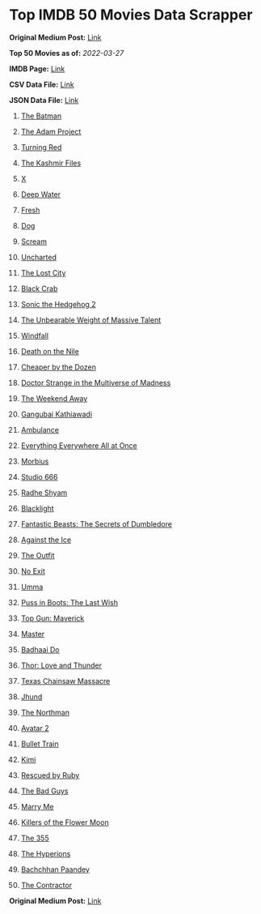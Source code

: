 # Top IMDB 50 Movies Data Scrapper

**Original Medium Post:** [Link](https://medium.com/@nishantsahoo/which-movie-should-i-watch-5c83a3c0f5b1) 

**Top 50 Movies as of:** _2022-03-27_

**IMDB Page:** [Link](http://www.imdb.com/search/title?release_date=2022,2022&title_type=feature)

**CSV Data File:** [Link](/Data/data.csv)

**JSON Data File:** [Link](/Data/data.json)

1. [The Batman](https://www.imdb.com/title/tt1877830/?ref_=adv_li_tt)

2. [The Adam Project](https://www.imdb.com/title/tt2463208/?ref_=adv_li_tt)

3. [Turning Red](https://www.imdb.com/title/tt8097030/?ref_=adv_li_tt)

4. [The Kashmir Files](https://www.imdb.com/title/tt10811166/?ref_=adv_li_tt)

5. [X](https://www.imdb.com/title/tt13560574/?ref_=adv_li_tt)

6. [Deep Water](https://www.imdb.com/title/tt2180339/?ref_=adv_li_tt)

7. [Fresh](https://www.imdb.com/title/tt13403046/?ref_=adv_li_tt)

8. [Dog](https://www.imdb.com/title/tt11252248/?ref_=adv_li_tt)

9. [Scream](https://www.imdb.com/title/tt11245972/?ref_=adv_li_tt)

10. [Uncharted](https://www.imdb.com/title/tt1464335/?ref_=adv_li_tt)

11. [The Lost City](https://www.imdb.com/title/tt13320622/?ref_=adv_li_tt)

12. [Black Crab](https://www.imdb.com/title/tt6708668/?ref_=adv_li_tt)

13. [Sonic the Hedgehog 2](https://www.imdb.com/title/tt12412888/?ref_=adv_li_tt)

14. [The Unbearable Weight of Massive Talent](https://www.imdb.com/title/tt11291274/?ref_=adv_li_tt)

15. [Windfall](https://www.imdb.com/title/tt15033192/?ref_=adv_li_tt)

16. [Death on the Nile](https://www.imdb.com/title/tt7657566/?ref_=adv_li_tt)

17. [Cheaper by the Dozen](https://www.imdb.com/title/tt6705162/?ref_=adv_li_tt)

18. [Doctor Strange in the Multiverse of Madness](https://www.imdb.com/title/tt9419884/?ref_=adv_li_tt)

19. [The Weekend Away](https://www.imdb.com/title/tt14817272/?ref_=adv_li_tt)

20. [Gangubai Kathiawadi](https://www.imdb.com/title/tt10083340/?ref_=adv_li_tt)

21. [Ambulance](https://www.imdb.com/title/tt4998632/?ref_=adv_li_tt)

22. [Everything Everywhere All at Once](https://www.imdb.com/title/tt6710474/?ref_=adv_li_tt)

23. [Morbius](https://www.imdb.com/title/tt5108870/?ref_=adv_li_tt)

24. [Studio 666](https://www.imdb.com/title/tt15374070/?ref_=adv_li_tt)

25. [Radhe Shyam](https://www.imdb.com/title/tt8960382/?ref_=adv_li_tt)

26. [Blacklight](https://www.imdb.com/title/tt14060094/?ref_=adv_li_tt)

27. [Fantastic Beasts: The Secrets of Dumbledore](https://www.imdb.com/title/tt4123432/?ref_=adv_li_tt)

28. [Against the Ice](https://www.imdb.com/title/tt13873302/?ref_=adv_li_tt)

29. [The Outfit](https://www.imdb.com/title/tt14114802/?ref_=adv_li_tt)

30. [No Exit](https://www.imdb.com/title/tt7550014/?ref_=adv_li_tt)

31. [Umma](https://www.imdb.com/title/tt13235822/?ref_=adv_li_tt)

32. [Puss in Boots: The Last Wish](https://www.imdb.com/title/tt3915174/?ref_=adv_li_tt)

33. [Top Gun: Maverick](https://www.imdb.com/title/tt1745960/?ref_=adv_li_tt)

34. [Master](https://www.imdb.com/title/tt11286210/?ref_=adv_li_tt)

35. [Badhaai Do](https://www.imdb.com/title/tt11934846/?ref_=adv_li_tt)

36. [Thor: Love and Thunder](https://www.imdb.com/title/tt10648342/?ref_=adv_li_tt)

37. [Texas Chainsaw Massacre](https://www.imdb.com/title/tt11755740/?ref_=adv_li_tt)

38. [Jhund](https://www.imdb.com/title/tt8983228/?ref_=adv_li_tt)

39. [The Northman](https://www.imdb.com/title/tt11138512/?ref_=adv_li_tt)

40. [Avatar 2](https://www.imdb.com/title/tt1630029/?ref_=adv_li_tt)

41. [Bullet Train](https://www.imdb.com/title/tt12593682/?ref_=adv_li_tt)

42. [Kimi](https://www.imdb.com/title/tt14128670/?ref_=adv_li_tt)

43. [Rescued by Ruby](https://www.imdb.com/title/tt11278476/?ref_=adv_li_tt)

44. [The Bad Guys](https://www.imdb.com/title/tt8115900/?ref_=adv_li_tt)

45. [Marry Me](https://www.imdb.com/title/tt10223460/?ref_=adv_li_tt)

46. [Killers of the Flower Moon](https://www.imdb.com/title/tt5537002/?ref_=adv_li_tt)

47. [The 355](https://www.imdb.com/title/tt8356942/?ref_=adv_li_tt)

48. [The Hyperions](https://www.imdb.com/title/tt7520568/?ref_=adv_li_tt)

49. [Bachchhan Paandey](https://www.imdb.com/title/tt10699086/?ref_=adv_li_tt)

50. [The Contractor](https://www.imdb.com/title/tt10323676/?ref_=adv_li_tt)

**Original Medium Post:** [Link](https://medium.com/@nishantsahoo/which-movie-should-i-watch-5c83a3c0f5b1) 
